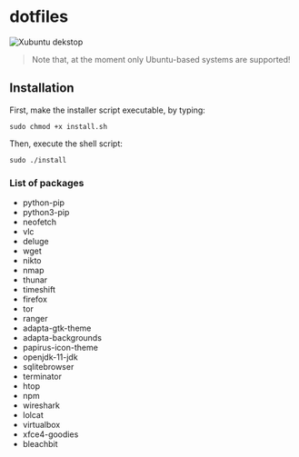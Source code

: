# dotfiles

![Xubuntu dekstop](https://i.redd.it/5nzc7cvfg3h11.png)

> Note that, at the moment only Ubuntu-based systems are supported!

## Installation

First, make the installer script executable, by typing:

`sudo chmod +x install.sh`

Then, execute the shell script:

`sudo ./install`

### List of packages

- python-pip
- python3-pip
- neofetch
- vlc
- deluge
- wget
- nikto
- nmap
- thunar
- timeshift
- firefox
- tor
- ranger
- adapta-gtk-theme
- adapta-backgrounds
- papirus-icon-theme
- openjdk-11-jdk
- sqlitebrowser
- terminator
- htop
- npm
- wireshark
- lolcat
- virtualbox
- xfce4-goodies
- bleachbit
